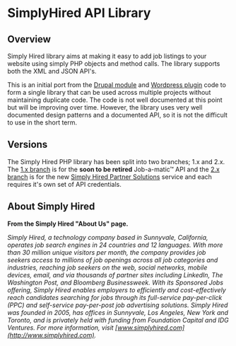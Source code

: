 # SimplyHired API Library

## Overview

Simply Hired library aims at making it easy to add job listings to your website using simply PHP objects and method calls. The library supports both the XML and JSON API's.

This is an initial port from the [Drupal module](https://drupal.org/project/simply_hired_job_a_matic) and [Wordpress plugin](http://wordpress.org/plugins/sh-jobamatic/) code to form a single library that can be used across multiple projects without maintaining duplicate code. The code is not well documented at this point but will be improving over time. However, the library uses very well documented design patterns and a documented API, so it is not the difficult to use in the short term.

## Versions

 The Simply Hired PHP library has been split into two branches; 1.x and 2.x. The [1.x branch](https://github.com/r0nn1ef/simplyhired/tree/master/1.x) is for the __soon to be retired__ Job-a-matic&trade; API and the [2.x branch](https://github.com/r0nn1ef/simplyhired/tree/2.x) is for the new [Simply Hired Partner Solutions](http://www.simplypartner.com) service and each requires it's own set of API credentials.


## About Simply Hired

**From the Simply Hired "About Us" page.**

_Simply Hired, a technology company based in Sunnyvale, California, operates job search engines in 24 countries and 12 languages. With more than 30 million unique visitors per month, the company provides job seekers access to millions of job openings across all job categories and industries, reaching job seekers on the web, social networks, mobile devices, email, and via thousands of partner sites including LinkedIn, The Washington Post, and Bloomberg Businessweek. With its Sponsored Jobs offering, Simply Hired enables employers to efficiently and cost-effectively reach candidates searching for jobs through its full-service pay-per-click (PPC) and self-service pay-per-post job advertising solutions. Simply Hired was founded in 2005, has offices in Sunnyvale, Los Angeles, New York and Toronto, and is privately held with funding from Foundation Capital and IDG Ventures. For more information, visit [www.simplyhired.com](http://www.simplyhired.com)._